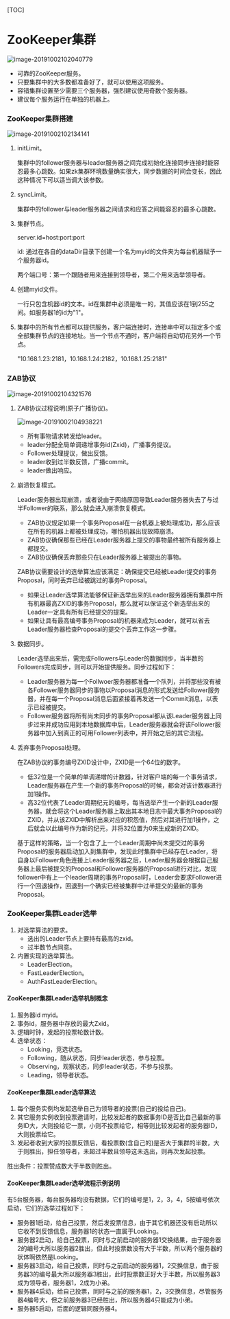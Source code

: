 [TOC]

# ZooKeeper集群

![image-20191002102040779](assets/image-20191002102040779.png)

- 可靠的ZooKeeper服务。
- 只要集群中的大多数都准备好了，就可以使用这项服务。
- 容错集群设置至少需要三个服务器，强烈建议使用奇数个服务器。
- 建议每个服务运行在单独的机器上。

### ZooKeeper集群搭建

![image-20191002102134141](assets/image-20191002102134141.png)

1. initLimit。

   集群中的follower服务器与leader服务器之间完成初始化连接同步连接时能容忍最多心跳数。如果zk集群环境数量确实很大，同步数据的时间会变长，因此这种情况下可以适当调大该参数。

2. syncLimit。

   集群中的follower与leader服务器之间请求和应答之间能容忍的最多心跳数。

3. 集群节点。

   server.id=host:port:port

   id: 通过在各自的dataDir目录下创建一个名为myid的文件夹为每台机器赋予一个服务器id。

   两个端口号：第一个跟随者用来连接到领导者，第二个用来选举领导者。

4. 创建myid文件。

   一行只包含机器id的文本。id在集群中必须是唯一的，其值应该在1到255之间。如服务器1的id为"1"。

5. 集群中的所有节点都可以提供服务，客户端连接时，连接串中可以指定多个或全部集群节点的连接地址。当一个节点不通时，客户端将自动切花另外一个节点。

   "10.168.1.23:2181，10.168.1.24:2182，10.168.1.25:2181"

### ZAB协议

![image-20191002104321576](assets/image-20191002104321576.png)

1. ZAB协议过程说明(原子广播协议)。

   ![image-20191002104938221](assets/image-20191002104938221.png)

   * 所有事物请求转发给leader。
   * leader分配全局单调递增事务id(Zxid)，广播事务提议。
   * Follower处理提议，做出反馈。
   * leader收到过半数反馈，广播commit。
   * leader做出响应。

2. 崩溃恢复模式。

   Leader服务器出现崩溃，或者说由于网络原因导致Leader服务器失去了与过半Follower的联系，那么就会进入崩溃恢复模式。

   * ZAB协议规定如果一个事务Proposal在一台机器上被处理成功，那么应该在所有的机器上都被处理成功，哪怕机器出现故障崩溃。
   * ZAB协议确保那些已经在Leader服务器上提交的事物最终被所有服务器上都提交。
   * ZAB协议确保丢弃那些只在Leader服务器上被提出的事物。

   ZAB协议需要设计的选举算法应该满足：确保提交已经被Leader提交的事务Proposal，同时丢弃已经被跳过的事务Proposal。

   * 如果让Leader选举算法能够保证新选举出来的Leader服务器拥有集群中所有机器最高ZXID的事务Proposal，那么就可以保证这个新选举出来的Leader一定具有所有已经提交的提案。
   * 如果让具有最高编号事务Proposal的机器来成为Leader，就可以省去Leader服务器检查Proposal的提交个丢弃工作这一步骤。

3. 数据同步。

   Leader选举出来后，需完成Followers与Leader的数据同步，当半数的Followers完成同步，则可以开始提供服务。同步过程如下：

   * Leader服务器为每一个Follwoer服务器都准备一个队列，并将那些没有被各Follower服务器同步的事物以Proposal消息的形式发送给Follower服务器，并在每一个Proposal消息后面紧接着再发送一个Commit消息，以表示已经被提交。
   * Follower服务器将所有尚未同步的事务Proposal都从该Leader服务器上同步过来并成功应用到本地数据库中后，Leader服务器就会将该Follower服务器中加入到真正的可用Follower列表中，并开始之后的其它流程。
   
4. 丢弃事务Proposal处理。

   在ZAB协议的事务编号ZXID设计中，ZXID是一个64位的数字。

   * 低32位是一个简单的单调递增的计数器，针对客户端的每一个事务请求，Leader服务器在产生一个新的事务Proposal的时候，都会对该计数器进行加1操作。
   * 高32位代表了Leader周期纪元的编号，每当选举产生一个新的Leader服务器，就会将这个Leader服务器上取出其本地日志中最大事务Proposal的ZXID，并从该ZXID中解析出来对应的积怨值，然后对其进行加1操作，之后就会以此编号作为新的纪元，并将32位置为0来生成新的ZXID。

   基于这样的策略，当一个包含了上一个Leader周期中尚未提交过的事务Proposal的服务器启动加入到集群中，发现此时集群中已经存在Leader，将自身以Follower角色连接上Leader服务器之后，Leader服务器会根据自己服务器上最后被提交的Proposal和Follower服务器的Proposal进行对比，发现follower中有上一个leader周期的事务Proposal时，Leader会要求Follower进行一个回退操作，回退到一个确实已经被集群中过半提交的最新的事务Proposal。

### ZooKeeper集群Leader选举

1. 对选举算法的要求。
   * 选出的Leader节点上要持有最高的zxid。
   * 过半数节点同意。
2. 内置实现的选举算法。
   * LeaderElection。
   * FastLeaderElection。
   * AuthFastLeaderElection。

#### ZooKeeper集群Leader选举机制概念

1. 服务器id myid。
2. 事务id，服务器中存放的最大Zxid。
3. 逻辑时钟，发起的投票轮数计数。
4. 选举状态：
   * Looking，竞选状态。
   * Following，随从状态，同步leader状态，参与投票。
   * Observing，观察状态，同步leader状态，不参与投票。
   * Leading，领导者状态。

#### ZooKeeper集群Leader选举算法

1. 每个服务实例均发起选举自己为领导者的投票(自己的投给自己)。
2. 其它服务实例收到投票邀请时，比较发起者的数据事务ID是否比自己最新的事务ID大，大则投给它一票，小则不投票给它，相等则比较发起者的服务器ID，大则投票给它。
3. 发起者收到大家的投票反馈后，看投票数(含自己的)是否大于集群的半数，大于则胜出，担任领导者，未超过半数且领导这未选出，则再次发起投票。

胜出条件：投票赞成数大于半数则胜出。

#### ZooKeeper集群Leader选举流程示例说明

有5台服务器，每台服务器均没有数据，它们的编号是1，2，3，4，5按编号依次启动，它们的选举过程如下：

* 服务器1启动，给自己投票，然后发投票信息，由于其它机器还没有启动所以它收不到反馈信息，服务器1的状态一直属于Looking。
* 服务器2启动，给自己投票，同时与之前启动的服务器1交换结果，由于服务器2的编号大所以服务器2胜出，但此时投票数没有大于半数，所以两个服务器的状体啊依然是Looking。
* 服务器3启动，给自己投票，同时与之前启动的服务器1，2交换信息，由于服务器3的编号最大所以服务器3胜出，此时投票数正好大于半数，所以服务器3成为领导者，服务器1，2成为小弟。
* 服务器4启动，给自己投票，同时与之前的服务器1，2，3交换信息，尽管服务器4编号大，但之前服务器3已经胜出，所以服务器4只能成为小弟。
* 服务器5启动，后面的逻辑同服务器4。